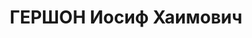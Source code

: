 ---
title: ГЕРШОН Иосиф Хаимович
description: "Род. в 1900, г. Бобруйск, еврей, обр.: начальное, член/канд. в члены\
  \ ВКП(б) с 1919. Проживал: Минск, ул. Коммунальная 21/25, кв. 7. Зам.наркома, Наркомпрос\
  \ БССР \n  Арестован 26.06.1937. Обв. по ст. 68, 69, 70, 76 УК БССР - член а/с террор.-шпион.орг.\
  \ Приговор: ВК ВС СССР, 29.10.1937 – ВМН с конфискацией имущества. Расстрелян 30.10.1937,\
  \ Минск. \n  Реабилитирован ВК ВС СССР 13.08.1957"
---
